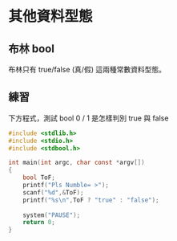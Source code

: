 # 其他資料型態

## 布林 bool

布林只有 true/false \(真/假\) 這兩種常數資料型態。 

## 練習

下方程式，測試 bool  0 / 1 是怎樣判別 true 與 false

```c
#include <stdlib.h>
#include <stdio.h>
#include <stdbool.h>

int main(int argc, char const *argv[])
{
    bool ToF;
    printf("Pls Numble= >");
    scanf("%d",&ToF);
    printf("%s\n",ToF ? "true" : "false");
    
    system("PAUSE");
    return 0;
}

```

